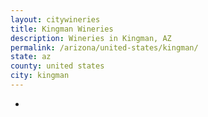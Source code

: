 ```yaml
---
layout: citywineries
title: Kingman Wineries
description: Wineries in Kingman, AZ
permalink: /arizona/united-states/kingman/
state: az
county: united states
city: kingman
---
```

-
